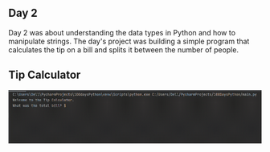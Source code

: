 ## Day 2

Day 2 was about understanding the data types in Python and how to manipulate strings.
The day's project was building a simple program that calculates the tip on a bill and splits it between the number of people.

## Tip Calculator

![tip calculator](tip_calculator.gif)